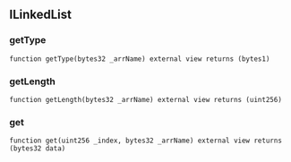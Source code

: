 ## ILinkedList

### getType

```solidity
function getType(bytes32 _arrName) external view returns (bytes1)
```

### getLength

```solidity
function getLength(bytes32 _arrName) external view returns (uint256)
```

### get

```solidity
function get(uint256 _index, bytes32 _arrName) external view returns (bytes32 data)
```

